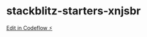 # stackblitz-starters-xnjsbr

[Edit in Codeflow ⚡️](https://stackblitz.com/~/github.com/Swapnil5002/stackblitz-starters-xnjsbr)